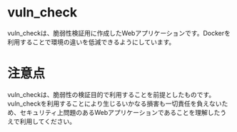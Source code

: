 # vuln_check
vuln_checkは、脆弱性検証用に作成したWebアプリケーションです。Dockerを利用することで環境の違いを低減できるようにしています。

# 注意点
vuln_checkは、脆弱性の検証目的で利用することを前提としたものです。vuln_checkを利用することにより生じるいかなる損害も一切責任を負えないため、セキュリティ上問題のあるWebアプリケーションであることを理解したうえで利用してください。
